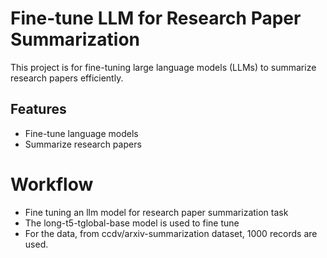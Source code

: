 # Fine-tune LLM for Research Paper Summarization

This project is for fine-tuning large language models (LLMs) to summarize research papers efficiently.

## Features

- Fine-tune language models
- Summarize research papers

# Workflow

- Fine tuning an llm model for research paper summarization task 
- The long-t5-tglobal-base model is used to fine tune
- For the data, from ccdv/arxiv-summarization dataset, 1000 records are used. 